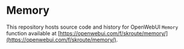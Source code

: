 # Memory

This repository hosts source code and history for OpenWebUI `Memory` function available at [https://openwebui.com/f/skroute/memory/](https://openwebui.com/f/skroute/memory/).
